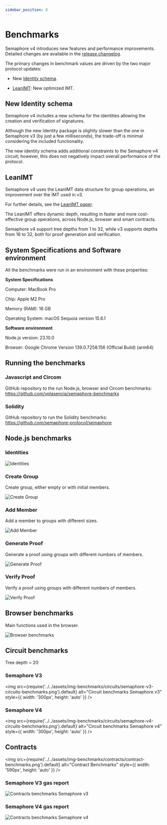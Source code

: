 ```yaml
---
sidebar_position: 8
---
```


# Benchmarks

Semaphore v4 introduces new features and performance improvements. Detailed changes are available in the [release changelog](https://github.com/semaphore-protocol/semaphore/releases/tag/v4.0.0).

The primary changes in benchmark values are driven by the two major protocol updates:

-   New [Identity schema](https://github.com/semaphore-protocol/semaphore/tree/main/packages/identity).

-   [LeanIMT](https://github.com/privacy-scaling-explorations/zk-kit/tree/main/packages/lean-imt): New optimized IMT.

## New Identity schema

Semaphore v4 includes a new schema for the identities allowing the creation and verification of signatures.

Although the new Identity package is slightly slower than the one in Semaphore v3 (by just a few milliseconds), the trade-off is minimal considering the included functionality.

The new identity schema adds additional constraints to the Semaphore v4 circuit; however, this does not negatively impact overall performance of the protocol.

## LeanIMT

Semaphore v4 uses the LeanIMT data structure for group operations, an improvement over the IMT used in v3.

For further details, see the [LeanIMT paper](https://github.com/privacy-scaling-explorations/zk-kit/tree/main/papers/leanimt).

The LeanIMT offers dynamic depth, resulting in faster and more cost-effective group operations, across Node.js, browser and smart contracts.

Semaphore v4 support tree depths from 1 to 32, while v3 supports depths from 16 to 32, both for proof generation and verification.

## System Specifications and Software environment

All the benchmarks were run in an environment with these properties:

**System Specifications**

Computer: MacBook Pro

Chip: Apple M2 Pro

Memory (RAM): 16 GB

Operating System: macOS Sequoia version 15.6.1

**Software environment**

Node.js version: 23.10.0

Browser: Google Chrome Version 139.0.7258.156 (Official Build) (arm64)

## Running the benchmarks

### Javascript and Circom

GitHub repository to the run Node.js, browser and Circom benchmarks: https://github.com/vplasencia/semaphore-benchmarks

### Solidity

GitHub repository to run the Solidity benchmarks: https://github.com/semaphore-protocol/semaphore

## Node.js benchmarks

### Identities

![Identities](../../assets/img-benchmarks/node/identity-node-benchmarks.png)

### Create Group

Create group, either empty or with initial members.

![Create Group](../../assets/img-benchmarks/node/create-group-node-benchmarks.png)

### Add Member

Add a member to groups with different sizes.

![Add Member](../../assets/img-benchmarks/node/add-member-node-benchmarks.png)

### Generate Proof

Generate a proof using groups with different numbers of members.

![Generate Proof](../../assets/img-benchmarks/node/generate-proof-node-benchmarks.png)

### Verify Proof

Verify a proof using groups with different numbers of members.

![Verify Proof](../../assets/img-benchmarks/node/verify-proof-node-benchmarks.png)

## Browser benchmarks

Main functions used in the browser.

![Browser benchmarks](../../assets/img-benchmarks/browser/browser-benchmarks.png)

## Circuit benchmarks

Tree depth = 20

### Semaphore V3

<img
src={require('../../assets/img-benchmarks/circuits/semaphore-v3-circuits-benchmarks.png').default}
alt="Circuit benchmarks Semaphore v3"
style={{ width: '300px', height: 'auto' }}
/>

### Semaphore V4

<img
src={require('../../assets/img-benchmarks/circuits/semaphore-v4-circuits-benchmarks.png').default}
alt="Circuit benchmarks Semaphore v4"
style={{ width: '300px', height: 'auto' }}
/>

## Contracts

<img
src={require('../../assets/img-benchmarks/contracts/contract-benchmarks.png').default}
alt="Contract Benchmarks"
style={{ width: '590px', height: 'auto' }}
/>

### Semaphore V3 gas report

![Contracts benchmarks Semaphore v3](../../assets/img-benchmarks/contracts/semaphore-v3-contracts-benchmarks.png)

### Semaphore V4 gas report

![Contracts benchmarks Semaphore v4](../../assets/img-benchmarks/contracts/semaphore-v4-contracts-benchmarks.png)
